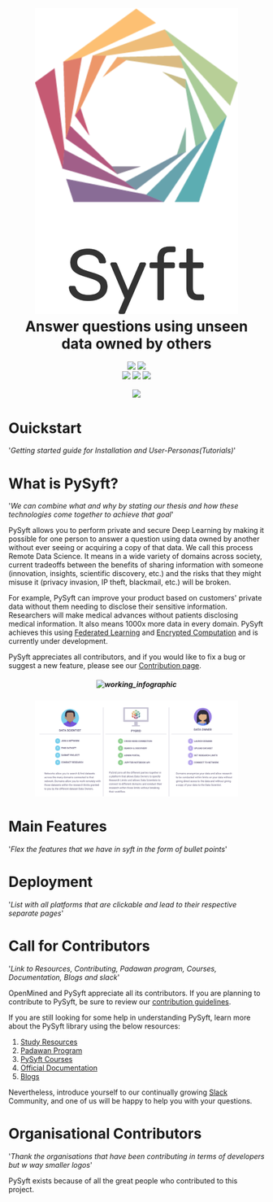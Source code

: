 <h1 align="center">

  <br>
  <img src="packages/syft/docs/img/logo_big.png" alt="Syft" width="400">
  </br>
  Answer questions using unseen data owned by others
  <br>
  
</h1>

<div align="center"> <a href="https://pypi.org/project/syft/"><img src="https://pepy.tech/badge/syft" /></a> <a href="https://pypi.org/project/syft/"><img src="https://badge.fury.io/py/syft.svg" /></a> <br /> <a href="https://github.com/OpenMined/PySyft/actions/workflows/syft-version_tests.yml"><img src="https://github.com/OpenMined/PySyft/actions/workflows/syft-version_tests.yml/badge.svg?branch=dev" /></a>
 <a href="https://github.com/OpenMined/PySyft/actions/workflows/nightlies-run.yml"><img src="https://github.com/OpenMined/PySyft/actions/workflows/nightlies-run.yml/badge.svg?branch=dev" /></a>
<a href="https://openmined.slack.com/messages/support"><img src="https://img.shields.io/badge/chat-on%20slack-7A5979.svg" /></a>
<br /><br />

<div align="center"><a href="#"><img src="https://stars.medv.io/openmined/pysyft.svg" /></a></div>

</div>

# Ouickstart
'*Getting started guide for Installation and User-Personas(Tutorials)*'


# What is PySyft?
'*We can combine what and why by stating our thesis and how these technologies come together to achieve that goal*'

PySyft allows you to perform private and secure Deep Learning by making it possible for one person to answer a question using data owned by another without ever seeing or acquiring a copy of that data. We call this process Remote Data Science. It means in a wide variety of domains across society, current tradeoffs between the benefits of sharing information with someone (innovation, insights, scientific discovery, etc.) and the risks that they might misuse it (privacy invasion, IP theft, blackmail, etc.) will be broken. 

For example, PySyft can improve your product based on customers' private data without them needing to disclose their sensitive information. Researchers will make medical advances without patients disclosing medical information. It also means 1000x more data in every domain. PySyft achieves this using [Federated Learning](https://ai.googleblog.com/2017/04/federated-learning-collaborative.html) and [Encrypted Computation](https://en.wikipedia.org/wiki/Homomorphic_encryption) and is currently under development. 

PySyft appreciates all contributors, and if you would like to fix a bug or suggest a new feature, please see our [Contribution page](https://openmined.github.io/PySyft/developer_guide/index.html).

<h5 align="center">
    <img src="packages/syft/docs/img/Working_infographic.gif" alt="working_infographic" width="400">
</h5>
 
 
<h5 align="center"> 
    <img src="packages/syft/docs/img/big-picture.png" alt="big-picture-overview" width="400">
</h5>

# Main Features
'*Flex the features that we have in syft in the form of bullet points*'

# Deployment
'*List with all platforms that are clickable and lead to their respective separate pages*'

# Call for Contributors
'*Link to Resources, Contributing, Padawan program, Courses, Documentation, Blogs and slack*'

OpenMined and PySyft appreciate all its contributors. If you are planning to contribute to PySyft, be sure to review our [contribution guidelines](https://openmined.github.io/PySyft/developer_guide/index.html). 

If you are still looking for some help in understanding PySyft, learn more about the PySyft library using the below resources:

1. [Study Resources](https://openmined.github.io/PySyft/resources/index.html)
1. [Padawan Program](https://www.youtube.com/watch?v=SWekBc0wnxY&list=PLriDu8kWH9JRXWlCib9ufqSJqK1qhmSrB&index=2)
1. [PySyft Courses](https://courses.openmined.org/courses)
1. [Official Documentation](https://openmined.github.io/PySyft/index.html)
1. [Blogs](https://blog.openmined.org/) 

Nevertheless, introduce yourself to our continually growing [Slack](https://communityinviter.com/apps/openmined/openmined/) Community, and one of us will be happy to help you with your questions.

# Organisational Contributors

'*Thank the organisations that have been contributing in terms of developers but w way smaller logos*'

PySyft exists because of all the great people who contributed to this project.